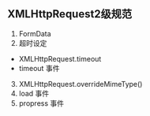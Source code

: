 
## XMLHttpRequest2级规范
1. FormData
2. 超时设定
  * XMLHttpRequest.timeout
  * timeout 事件
3. XMLHttpRequest.overrideMimeType()
4. load 事件
5. propress 事件

